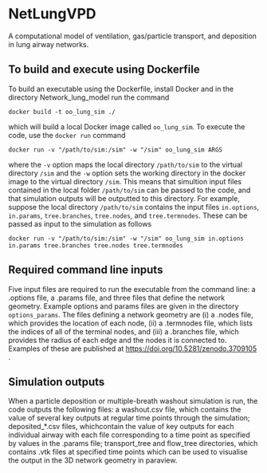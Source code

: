 # NetLungVPD
A computational model of ventilation, gas/particle transport, and deposition in lung airway networks.

## To build and execute using Dockerfile

To build an executable using the Dockerfile, install Docker and in the directory Network_lung_model run the command

`docker build -t oo_lung_sim ./`

which will build a local Docker image called `oo_lung_sim`. To execute the code, use the `docker run` command

`docker run -v "/path/to/sim:/sim" -w "/sim" oo_lung_sim ARGS`

where the `-v` option maps the local directory `/path/to/sim` to the virtual directory `/sim` and the `-w` option sets the working directory in the docker image to the virtual directory `/sim`. This means that simultion input files contained in the local folder `/path/to/sim` can be passed to the code, and that simulation outputs will be outputted to this directory. For example, suppose the local directory `/path/to/sim` contains the input files `in.options`, `in.params`, `tree.branches`, `tree.nodes`, and `tree.termnodes`. These can be passed as input to the simulation as follows

`docker run -v "/path/to/sim:/sim" -w "/sim" oo_lung_sim in.options in.params tree.branches tree.nodes tree.termnodes`

## Required command line inputs

Five input files are required to run the executable from the command line: a .options file, a .params file, and three files that define the network geometry. Example options and params files are given in the directory `options_params`. The files defining a network geometry are (i) a .nodes file, which provides the location of each node, (ii) a .termnodes file, which lists the indices of all of the terminal nodes, and (iii) a .branches file, which provides the radius of each edge and the nodes it is connected to. Examples of these are published at https://doi.org/10.5281/zenodo.3709105 .

## Simulation outputs

When a particle deposition or multiple-breath washout simulation is run, the code outputs the following files: a washout.csv file, which contains the value of several key outputs at regular time points through the simulation; deposited_*.csv files, whichcontain the value of key outputs for each individual airway with each file corresponding to a time point as specified by values in the .params file; transport_tree and flow_tree directories, which contains .vtk files at specified time points which can be used to visualise the output in the 3D network geometry in paraview.
